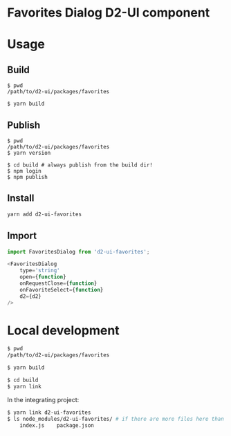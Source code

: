 # Favorites Dialog D2-UI component

# Usage

## Build

```
$ pwd
/path/to/d2-ui/packages/favorites

$ yarn build
```

## Publish

```
$ pwd
/path/to/d2-ui/packages/favorites
$ yarn version

$ cd build # always publish from the build dir!
$ npm login
$ npm publish
```

## Install

```sh
yarn add d2-ui-favorites
```

## Import

```js
import FavoritesDialog from 'd2-ui-favorites';

<FavoritesDialog
    type='string'
    open={function}
    onRequestClose={function}
    onFavoriteSelect={function}
    d2={d2}
/>

```

# Local development

```sh
$ pwd
/path/to/d2-ui/packages/favorites

$ yarn build

$ cd build
$ yarn link
```

In the integrating project:

```sh
$ yarn link d2-ui-favorites
$ ls node_modules/d2-ui-favorites/ # if there are more files here than below you did not link from the build dir!
    index.js    package.json
```
